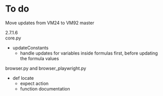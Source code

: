 # To do

Move updates from VM24 to VM92 master
  
2.7.1.6  
core.py
- updateConstants
  - handle updates for variables inside formulas first, before updating the formula values
 
browser.py and browser_playwright.py
- def locate
  - expect action
  - function documentation
 
  
